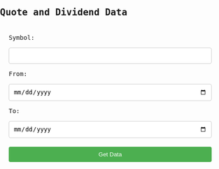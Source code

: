 <style>
    body {
        font-family: Consolas, monospace;
        margin: 0;
        padding: 0;
        box-sizing: border-box;
    }
    form {
        display: flex;
        flex-wrap: wrap;
        gap: 10px;
        padding: 20px;
    }
    label {
        flex: 1 1 100%;
    }
    input[type="text"],
    input[type="date"],
    input[type="submit"] {
        flex: 1 1 100%;
        padding: 10px;
        margin: 5px 0;
        border: 1px solid #ccc;
        border-radius: 4px;
    }
    input[type="submit"] {
        cursor: pointer;
        background-color: #4CAF50;
        color: white;
        border: none;
    }
    input[type="submit"]:hover {
        background-color: #45a049;
    }
    table {
        width: 100%;
        border-collapse: collapse;
        margin: 20px 0;
    }
    th, td {
        border: 1px solid #ddd;
        padding: 8px;
        text-align: left;
    }
    th {
        background-color: #f2f2f2;
    }
    @media (max-width: 600px) {
        table, thead, tbody, th, td, tr {
            display: block;
        }
        th, td {
            width: 100%;
            display: block;
            text-align: right;
            position: relative;
            padding-left: 50%;
        }
        th::before, td::before {
            content: attr(data-label);
            position: absolute;
            left: 0;
            width: 50%;
            padding-left: 15px;
            font-weight: bold;
            text-align: left;
        }
    }
</style>
<h2>Quote and Dividend Data</h2>
<form id="dataForm">
    <label for="symbol">Symbol:</label>
    <input type="text" id="symbol" name="symbol" required>
    <label for="from">From:</label>
    <input type="date" id="from" name="from" required>
    <label for="to">To:</label>
    <input type="date" id="to" name="to" required>
    <input type="submit" value="Get Data">
</form>
<br>
<div id="dataTable"></div>

<script>
document.getElementById("dataForm").addEventListener("submit", function(event) {
    event.preventDefault();
    const symbol = document.getElementById("symbol").value;
    const from = document.getElementById("from").value;
    const to = document.getElementById("to").value;

    const quoteApiUrl = `https://financialmodelingprep.com/api/v3/quote/${symbol}?apikey=5MI4XUXoEzLMprJ9gJXaxIXYGjLwEAW4`;
    const dividendApiUrl = `https://financialmodelingprep.com/api/v3/historical-price-full/stock_dividend/${symbol}?from=${from}&to=${to}&apikey=5MI4XUXoEzLMprJ9gJXaxIXYGjLwEAW4`;

    fetch(quoteApiUrl)
        .then(response => response.json())
        .then(quoteData => {
            fetch(dividendApiUrl)
                .then(response => response.json())
                .then(dividendData => {
                    let tableHtml = "<table>";
                    tableHtml += "<tr><th>Symbol</th><th>Price</th><th>Change (%)</th><th>Change</th><th>Year High</th><th>Year Low</th><th>Price Avg 50</th><th>Price Avg 200</th></tr>";
                    tableHtml += `<tr><td data-label="Symbol">${quoteData[0].symbol}</td><td data-label="Price">${quoteData[0].price}</td><td data-label="Change (%)">${quoteData[0].changesPercentage}</td><td data-label="Change">${quoteData[0].change}</td><td data-label="Year High">${quoteData[0].yearHigh}</td><td data-label="Year Low">${quoteData[0].yearLow}</td><td data-label="Price Avg 50">${quoteData[0].priceAvg50}</td><td data-label="Price Avg 200">${quoteData[0].priceAvg200}</td></tr>`;
                    tableHtml += "<tr><th>Regularity</th><th>Day Low</th><th>Day High</th><th>Exchange</th><th>Volume</th><th>Avg Volume</th><th>Market Cap</th><th>Shares Outstanding</th></tr>";

                    let dividendDates = [];

                    dividendData.historical.forEach(entry => {
                        dividendDates.push(new Date(entry.date));
                    });

                    function determineRegularity(dates) {
                        dates.sort((a, b) => a - b);
                        let intervals = [];
                        for (let i = 1; i < dates.length; i++) {
                            let months = (dates[i].getFullYear() - dates[i - 1].getFullYear()) * 12 + (dates[i].getMonth() - dates[i - 1].getMonth());
                            intervals.push(months);
                        }
                        let frequency = intervals.reduce((acc, interval) => {
                            acc[interval] = (acc[interval] || 0) + 1;
                            return acc;
                        }, {});
                        let mostCommonInterval = Object.keys(frequency).reduce((a, b) => frequency[a] > frequency[b] ? a : b);
                        switch (parseInt(mostCommonInterval)) {
                            case 1: return "Monthly";
                            case 3: return "Quarterly";
                            case 6: return "Semi-Annual";
                            case 12: return "Annual";
                            default: return "Irregular";
                        }
                    }

                    let regularity = determineRegularity(dividendDates);

                    tableHtml += `<tr><td data-label="Regularity">${regularity}</td><td data-label="Day Low">${quoteData[0].dayLow}</td><td data-label="Day High">${quoteData[0].dayHigh}</td><td data-label="Exchange">${quoteData[0].exchange}</td><td data-label="Volume">${quoteData[0].volume}</td><td data-label="Avg Volume">${quoteData[0].avgVolume}</td><td data-label="Market Cap">${quoteData[0].marketCap}</td><td data-label="Shares Outstanding">${quoteData[0].sharesOutstanding}</td></tr>`;

                    tableHtml += "<tr><th>Ex Date</th><th>Pay Date</th><th>Declaration Date</th><th>Record Date</th><th>Amount</th><th>Annual Yield (%)</th><th>Monthly Yield (%)</th><th>Estimated Annual Amount</th></tr>";
                    dividendData.historical.forEach(entry => {
                        const annualYield = (entry.dividend * 12 / quoteData[0].price) * 100;
                        const monthlyYield = annualYield / 12;
                        const estimatedAnnualAmount = (entry.dividend * 12 / quoteData[0].price) * quoteData[0].price;

                        tableHtml += `<tr><td data-label="Ex Date">${entry.date}</td><td data-label="Pay Date">${entry.paymentDate}</td><td data-label="Declaration Date">${entry.declarationDate}</td><td data-label="Record Date">${entry.recordDate}</td><td data-label="Amount">${entry.dividend}</td><td data-label="Annual Yield (%)">${annualYield.toFixed(2)}</td><td data-label="Monthly Yield (%)">${monthlyYield.toFixed(2)}</td><td data-label="Estimated Annual Amount">${estimatedAnnualAmount.toFixed(2)}</td></tr>`;
                    });

                    tableHtml += "</table>";
                    document.getElementById("dataTable").innerHTML = tableHtml;
                })
                .catch(error => {
                    console.error('Error fetching dividend data:', error);
                    document.getElementById("dataTable").innerHTML = "An error occurred while fetching dividend data.";
                });
        })
        .catch(error => {
            console.error('Error fetching quote data:', error);
            document.getElementById("dataTable").innerHTML = "An error occurred while fetching quote data.";
        });
});
</script>
